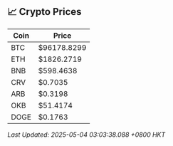 ## 📈 Crypto Prices

| Coin | Price |
| ---- | ----- |
| BTC | $96178.8299 |
| ETH | $1826.2719 |
| BNB | $598.4638 |
| CRV | $0.7035 |
| ARB | $0.3198 |
| OKB | $51.4174 |
| DOGE | $0.1763 |

_Last Updated: 2025-05-04 03:03:38.088 +0800 HKT_
